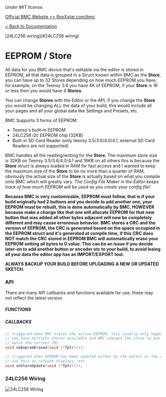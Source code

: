 *Under MIT license.*

[Official BMC Website >> RoxXxtar.com/bmc](https://www.roxxxtar.com/bmc)

[< Back to Documentation](README.md)

[24LC256 wiring](#24LC256 wiring)

# EEPROM / Store

All data for you BMC device that's editable via the editor is stored in EEPROM, all that data is grouped in a Struct known within BMC as the **Store**, you can have up to 32 Stores depending on how much EEPROM you have, for example, on the Teensy 3.6 you have 4K of EEPROM, if your **Store** is 1K or less then you would have 4 **Stores**.

You can change **Stores** with the Editor or the API, if you change the **Store** you would be changing ALL the data of your build, this would include all your pages and all your global data like Settings and Presets, etc.

BMC Supports 3 forms of EEPROM:

- Teensy's built-in EEPROM
- 24LC256 i2c EEPROM chip (32KB)
- Built-in SD Card Reader (only teensy 3.5/3.6/4.0/4.1, external SD Card Readers are not supported)

BMC handles all the reading/writing for the **Store**.
The maximum store size is 32KB on Teensy 3.5/3.6/4.0/4.1 and 16KB on all others this is because the **Store** struct is always loaded in RAM for fast access and I wanted to keep the maximum size of the **Store** to be no more than a quarter of RAM, obviously the actual size of the **Store** is actually based on what you compile onto BMC which will greatly vary. *The Config File Maker in the Editor keeps track of how much EEPROM will be used as you create your config file!*

**Because BMC is very customizable, EEPROM must follow, that is if your build originally had 2 buttons and you decide to add another one, your EEPROM must be rebuilt, this is done automatically by BMC, HOWEVER because make a change like that one will allocate EEPROM for that new button that was added all other bytes adjacent will now be completely different and may cause erroneous behavior. BMC stores a CRC and the version of EEPROM, the CRC is generated based on the space occupied in the EEPROM struct and it's generated at compile time, if this CRC does NOT match the CRC stored in EEPROM BMC will automatically erase your EEPROM setting all bytes to 0 value. This can be an issue if you decide later-on to add another button or encoder etc to your build, to avoid losing all your data the editor app has an IMPORT/EXPORT tool.**

**ALWAYS BACKUP YOUR BUILD BEFORE UPLOADING A NEW OR UPDATED SKETCH.**

### API
There are many API callbacks and functions available for use, these may not reflect the latest version

##### FUNCTIONS

##### CALLBACKS
```c++
// triggered when BMC erases the active EEPROM, this usually only happens when
// you have multiple stores available and BMC changes the store to one that doesn't
// match the current CRC
void onEepromErased(void (*fptr)());

// triggered when EEPROM has been updated either by the editor or the API
// use this to refresh displays, etc.
void onStoreUpdate(void (*fptr)());
```


### 24LC256 Wiring
![24LC256 Wiring](../images/24LC256-Wiring.jpg)
